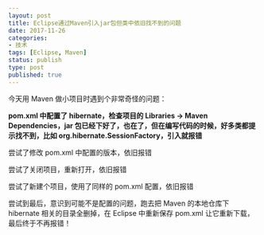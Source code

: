```yaml
---
layout: post
title: Eclipse通过Maven引入jar包但类中依旧找不到的问题
date: 2017-11-26
categories:
- 技术
tags: [Eclipse, Maven]
status: publish
type: post
published: true
---
```


今天用 Maven 做小项目时遇到个非常奇怪的问题：

**pom.xml 中配置了 hibernate，检查项目的 Libraries -> Maven Dependencies，jar 包已经下好了，也在了，但在编写代码的时候，好多类都提示找不到，比如 org.hibernate.SessionFactory，引入就报错**

尝试了修改 pom.xml 中配置的版本，依旧报错

尝试了关闭项目，重新打开，依旧报错

尝试了新建个项目，使用了同样的 pom.xml 配置，依旧报错

尝试到最后，意识到可能不是配置的问题，跑去把 Maven 的本地仓库下 hibernate 相关的目录全删掉，在 Eclipse 中重新保存 pom.xml 让它重新下载，最后终于不再报错！
